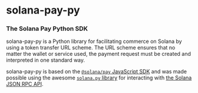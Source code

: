 # solana-pay-py

### The Solana Pay Python SDK

solana-pay-py is a Python library for facilitating commerce on Solana by using a token transfer URL scheme. The URL scheme ensures that no matter the wallet or service used, the payment request must be created and interpreted in one standard way.

solana-pay-py is based on the [`@solana/pay` JavaScript SDK](https://github.com/solana-labs/solana-pay) and was made possible using the awesome [`solana.py` library](https://github.com/michaelhly/solana-py) for interacting with [the Solana JSON RPC API](https://docs.solana.com/apps/jsonrpc-api).


